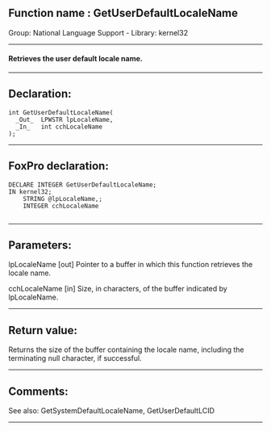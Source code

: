 
## Function name : GetUserDefaultLocaleName
Group: National Language Support - Library: kernel32    
***  


#### Retrieves the user default locale name.
***  


## Declaration:
```foxpro  
int GetUserDefaultLocaleName(
  _Out_  LPWSTR lpLocaleName,
  _In_   int cchLocaleName
);  
```  
***  


## FoxPro declaration:
```foxpro  
DECLARE INTEGER GetUserDefaultLocaleName;
IN kernel32;
	STRING @lpLocaleName,;
	INTEGER cchLocaleName
  
```  
***  


## Parameters:
lpLocaleName [out]
Pointer to a buffer in which this function retrieves the locale name.

cchLocaleName [in]
Size, in characters, of the buffer indicated by lpLocaleName.  
***  


## Return value:
Returns the size of the buffer containing the locale name, including the terminating null character, if successful.  
***  


## Comments:
See also: GetSystemDefaultLocaleName, GetUserDefaultLCID   
  
***  


